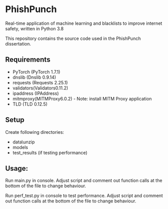 # PhishPunch
Real-time application of machine learning and blacklists to improve internet safety, written in Python 3.8


This repository contains the source code used in the PhishPunch dissertation.


## Requirements
- PyTorch (PyTorch 1.7.1)
- dnslib (Dnslib 0.9.14)
- requests (Requests 2.25.1)
- validators(Validators0.11.2)
- ipaddress (IPAddress)
- mitmproxy(MITMProxy6.0.2) - Note: install MITM Proxy application
- TLD (TLD 0.12.5)

## Setup
Create following directories:
- data\unzip
- models
- test_results (if testing performance)

## Usage:
Run main.py in console.
Adjust script and comment out function calls at the bottom of the file to change behaviour.

Run perf_test.py in console to test performance.
Adjust script and comment out function calls at the bottom of the file to change behaviour.
